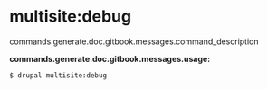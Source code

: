 # multisite:debug
commands.generate.doc.gitbook.messages.command_description

**commands.generate.doc.gitbook.messages.usage:**
```
$ drupal multisite:debug 
```
